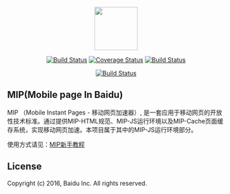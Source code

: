 <p align="center"><a href="https://www.mipengine.org/" target="_blank"><img width="100"src="https://www.mipengine.org/static/img/mip_logo_3b722d7.png"></a></p>

<p align="center">
<a href="https://travis-ci.org/GeekFE/mip"><img src="https://travis-ci.org/GeekFE/mip.svg?branch=master" alt="Build Status"></a>
<a href="https://coveralls.io/github/GeekFE/mip?branch=master"><img src="https://coveralls.io/repos/github/GeekFE/mip/badge.svg?branch=master&v" alt="Coverage Status"></a>
<a href="https://saucelabs.com/beta/builds/26dd1e325a0640e8a3b01c90cee65ac4"><img src="https://saucelabs.com/buildstatus/smartfutureplayer" alt="Build Status"></a>
</p>

<p align="center">
<a href="https://saucelabs.com/beta/builds/26dd1e325a0640e8a3b01c90cee65ac4"><img src="https://saucelabs.com/browser-matrix/smartfutureplayer.svg" alt="Build Status"></a>
</p>

## MIP(Mobile page In Baidu)

MIP （Mobile Instant Pages - 移动网页加速器）, 是一套应用于移动网页的开放性技术标准。通过提供MIP-HTML规范、MIP-JS运行环境以及MIP-Cache页面缓存系统，实现移动网页加速。本项目属于其中的MIP-JS运行环境部分。

使用方式请见：[MIP新手教程](https://www.mipengine.org/doc/00-mip-101.html)

## License

Copyright (c) 2016, Baidu Inc. All rights reserved.

